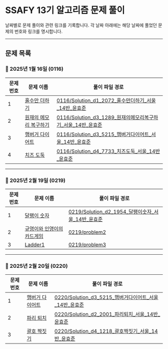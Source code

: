 # SSAFY 13기 알고리즘 문제 풀이

날짜별로 문제 풀이와 관련 링크를 기록합니다. 각 날짜 아래에는 해당 날짜에 풀었던 문제의 번호와 링크를 명시합니다.

---

## **문제 목록**

### 📅 2025년 1월 16일 (0116)

| 문제 번호 | 문제 이름                                                                                                               | 풀이 파일 경로                                                                                                                                                                                                                                                                                           |
| --------- | ----------------------------------------------------------------------------------------------------------------------- | -------------------------------------------------------------------------------------------------------------------------------------------------------------------------------------------------------------------------------------------------------------------------------------------------------- |
| 1         | [홀수만 더하기](https://swexpertacademy.com/main/code/problem/problemDetail.do?contestProbId=AV5QSEhaA5sDFAUq)          | [0116/Solution_d1_2072_홀수만더하기_서울_14반_윤효준](https://github.com/yoonc01/SSAFY_13_ALGO/blob/main/0116/Solution_d1_2072_%ED%99%80%EC%88%98%EB%A7%8C%EB%8D%94%ED%95%98%EA%B8%B0_%EC%84%9C%EC%9A%B8_14%EB%B0%98_%EC%9C%A4%ED%9A%A8%EC%A4%80.java)                                             |
| 2         | [원재의 메모리 복구하기](https://swexpertacademy.com/main/code/problem/problemDetail.do?contestProbId=AV19AcoKI9sCFAZN) | [0116/Solution_d3_1289_원재의메모리복구하기_서울_14반_윤효준](https://github.com/yoonc01/SSAFY_13_ALGO/blob/main/0116/Solution_d3_1289_%EC%9B%90%EC%9E%AC%EC%9D%98%EB%A9%94%EB%AA%A8%EB%A6%AC%EB%B3%B5%EA%B5%AC%ED%95%98%EA%B8%B0_%EC%84%9C%EC%9A%B8_14%EB%B0%98_%EC%9C%A4%ED%9A%A8%EC%A4%80.java) |
| 3         | [햄버거 다이어트](https://swexpertacademy.com/main/code/problem/problemDetail.do?contestProbId=AWT-lPB6dHUDFAVT)        | [0116/Solution_d3_5215_햄버거다이어트_서울_14반_윤효준](https://github.com/yoonc01/SSAFY_13_ALGO/blob/main/0116/Solution_d3_5215_%ED%96%84%EB%B2%84%EA%B1%B0%EB%8B%A4%EC%9D%B4%EC%96%B4%ED%8A%B8_%EC%84%9C%EC%9A%B8_14%EB%B0%98_%EC%9C%A4%ED%9A%A8%EC%A4%80.java)                                    |
| 4         | [치즈 도둑](https://swexpertacademy.com/main/code/problem/problemDetail.do?contestProbId=AWrDOdQqRCUDFARG)              | [0116/Solution_d4_7733_치즈도둑_서울_14반_윤효준](https://github.com/yoonc01/SSAFY_13_ALGO/blob/main/0116/Solution_d4_7733_%EC%B9%98%EC%A6%88%EB%8F%84%EB%91%91_%EC%84%9C%EC%9A%B8_14%EB%B0%98_%EC%9C%A4%ED%9A%A8%EC%A4%80.java)                                                               |

---

### 📅 2025년 2월 19일 (0219)

| 문제 번호 | 문제 이름                                                                                                                   | 풀이 파일 경로                                                                                                                                                                                          |
| --------- | --------------------------------------------------------------------------------------------------------------------------- | ------------------------------------------------------------------------------------------------------------------------------------------------------------------------------------------------------- |
| 1         | [달팽이 숫자](https://swexpertacademy.com/main/code/problem/problemDetail.do?contestProbId=AV5PobmqAPoDFAUq)                | [0219/Solution_d2_1954_달팽이숫자_서울_14반_윤효준](https://github.com/yoonc01/SSAFY_13_ALGO/blob/main/0219/Solution_d2_1954_%EB%8B%AC%ED%8C%BD%EC%9D%B4%EC%88%AB%EC%9E%90_%EC%84%9C%EC%9A%B8_14%EB%B0%98_%EC%9C%A4%ED%9A%A8%EC%A4%80.java) |
| 2         | [규영이와 인영이의 카드게임](https://swexpertacademy.com/main/code/problem/problemDetail.do?contestProbId=AWgv9va6HnkDFAW0) | [0219/problem2]()                                                                                                                                                                                       |
| 3         | [Ladder1](https://swexpertacademy.com/main/code/problem/problemDetail.do?contestProbId=AV14ABYKADACFAYh)                    | [0219/problem3]()                                                                                                                                                                                       |

---

### 📅 2025년 2월 20일 (0220)

| 문제 번호 | 문제 이름                                                                                                        | 풀이 파일 경로    |
| --------- | ---------------------------------------------------------------------------------------------------------------- | ----------------- |
| 1         | [햄버거 다이어트](https://swexpertacademy.com/main/code/problem/problemDetail.do?contestProbId=AWT-lPB6dHUDFAVT) | [0220/Solution_d3_5215_햄버거다이어트_서울_14반_윤효준](https://github.com/yoonc01/SSAFY_13_ALGO/blob/main/0220/Solution_d3_5215_%ED%96%84%EB%B2%84%EA%B1%B0%EB%8B%A4%EC%9D%B4%EC%96%B4%ED%8A%B8_%EC%84%9C%EC%9A%B8_14%EB%B0%98_%EC%9C%A4%ED%9A%A8%EC%A4%80.java) |
| 2         | [파리 퇴치](https://swexpertacademy.com/main/code/problem/problemDetail.do?contestProbId=AV5PzOCKAigDFAUq)       | [0220/Solution_d2_2001_파리퇴치_서울_14반_윤효준](https://github.com/yoonc01/SSAFY_13_ALGO/blob/main/0220/Solution_d2_2001_%ED%8C%8C%EB%A6%AC%ED%87%B4%EC%B9%98_%EC%84%9C%EC%9A%B8_14%EB%B0%98_%EC%9C%A4%ED%9A%A8%EC%A4%80.java) |
| 3         | [괄호 짝짓기](https://swexpertacademy.com/main/code/problem/problemDetail.do?contestProbId=AV14eWb6AAkCFAYD)     | [0220/Solution_d4_1218_괄호짝짓기_서울_14반_윤효준](https://github.com/yoonc01/SSAFY_13_ALGO/blob/main/0220/Solution_d4_1218_%EA%B4%84%ED%98%B8%EC%A7%9D%EC%A7%93%EA%B8%B0_%EC%84%9C%EC%9A%B8_14%EB%B0%98_%EC%9C%A4%ED%9A%A8%EC%A4%80.java) |
